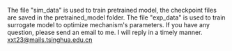 The file "sim_data" is used to train pretrained model, the checkpoint files are saved in the pretrained_model folder.
The file "exp_data" is used to train surrogate model to optimize mechanism's parameters.
If you have any question, please send an email to me. I will reply in a timely manner. xxt23@mails.tsinghua.edu.cn
